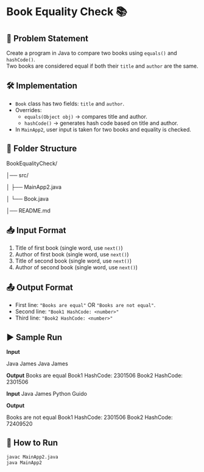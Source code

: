 # Book Equality Check 📚

## 📌 Problem Statement

Create a program in Java to compare two books using `equals()` and `hashCode()`.  
Two books are considered equal if both their `title` and `author` are the same.

## 🛠️ Implementation
- `Book` class has two fields: `title` and `author`.  
- Overrides:
  - `equals(Object obj)` → compares title and author.
  - `hashCode()` → generates hash code based on title and author.  
- In `MainApp2`, user input is taken for two books and equality is checked.

## 📂 Folder Structure
BookEqualityCheck/

│── src/

│ ├── MainApp2.java

│ └── Book.java

│── README.md


## 📥 Input Format
1. Title of first book (single word, use `next()`)  
2. Author of first book (single word, use `next()`)  
3. Title of second book (single word, use `next()`)  
4. Author of second book (single word, use `next()`)

## 📤 Output Format
- First line: `"Books are equal"` OR `"Books are not equal"`.  
- Second line: `"Book1 HashCode: <number>"`  
- Third line: `"Book2 HashCode: <number>"`  

## ▶️ Sample Run

**Input**

Java
James
Java
James


**Output**
Books are equal
Book1 HashCode: 2301506
Book2 HashCode: 2301506


**Input**
Java
James
Python
Guido


**Output**

Books are not equal
Book1 HashCode: 2301506
Book2 HashCode: 72409520

## 🚀 How to Run
```bash
javac MainApp2.java
java MainApp2
